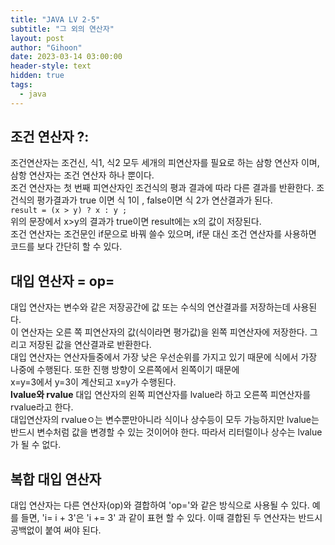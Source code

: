 ```yaml
---
title: "JAVA LV 2-5"
subtitle: "그 외의 연산자"
layout: post
author: "Gihoon"
date: 2023-03-14 03:00:00
header-style: text
hidden: true
tags:
  - java
---
```

## 조건 연산자 ?:
조건연산자는  조건신, 식1, 식2 모두 세개의 피연산자를 필요로 하는 삼항 연산자 이며, 삼항 연산자는 조건 연산자 하나 뿐이다.  
조건 연산자는 첫 번째 피연산자인 조건식의 평과 결과에 따라 다른 결과를 반환한다. 조건식의 평가결과가 true 이면 식 1이 , false이면 식 2가 연산결과가 된다.  
```result = (x > y) ? x : y ; ```  
위의 문장에서 x>y의 결과가 true이면 result에는 x의 값이 저장된다.  
조건 연산자는 조건문인 if문으로 바꿔 쓸수 있으며, if문 대신 조건 연산자를 사용하면 코드를 보다 간단히 할 수 있다.  

## 대입 연산자 = op=  
대입 연산자는 변수와 같은 저장공간에 값 또는 수식의 연산결과를 저장하는데 사용된다.  
이 연산자는 오른 쪽 피연산자의 값(식이라면 평가값)을 왼쪽 피연산자에 저장한다. 그리고 저장된 값을 연산결과로 반환한다.  
대입 연산자는 연산자들중에서 가장 낮은 우선순위를 가지고 있기 때문에 식에서 가장 나중에 수행된다. 또한 진행 방향이 오른쪽에서 왼쪽이기 때문에   
x=y=3에서 y=3이 계산되고 x=y가 수행된다.  
**lvalue와 rvalue**
대입 연산자의 왼쪽 피연산자를 lvalue라 하고 오른쪽 피연산자를 rvalue라고 한다.  
대입연산자의 rvalueㅇ는 변수뿐만아니라 식이나 상수등이 모두 가능하지만 lvalue는 반드시 변수처럼 값을 변경할 수 있는 것이어야 한다. 따라서 리터럴이나 상수는   lvalue가 될 수 없다. 

## 복합 대입 연산자
대입 연산자는 다른 연산자(op)와 결합하여 'op='와 같은 방식으로 사용될 수 있다. 예를 들면, 'i= i + 3'은  'i += 3' 과 같이 표현 할 수 있다. 이때 결합된 두 연산자는 반드시 공백없이 붙여 써야 된다.
